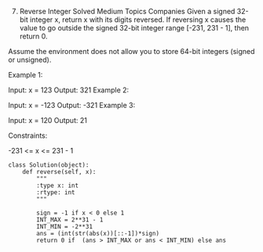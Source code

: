 7. Reverse Integer
Solved
Medium
Topics
Companies
Given a signed 32-bit integer x, return x with its digits reversed. If reversing x causes the value to go outside the signed 32-bit integer range [-231, 231 - 1], then return 0.

Assume the environment does not allow you to store 64-bit integers (signed or unsigned).

 

Example 1:

Input: x = 123
Output: 321
Example 2:

Input: x = -123
Output: -321
Example 3:

Input: x = 120
Output: 21
 

Constraints:

-231 <= x <= 231 - 1
```
class Solution(object):
    def reverse(self, x):
        """
        :type x: int
        :rtype: int
        """
        
        sign = -1 if x < 0 else 1
        INT_MAX = 2**31 - 1
        INT_MIN = -2**31
        ans = (int(str(abs(x))[::-1])*sign)
        return 0 if  (ans > INT_MAX or ans < INT_MIN) else ans 
```
